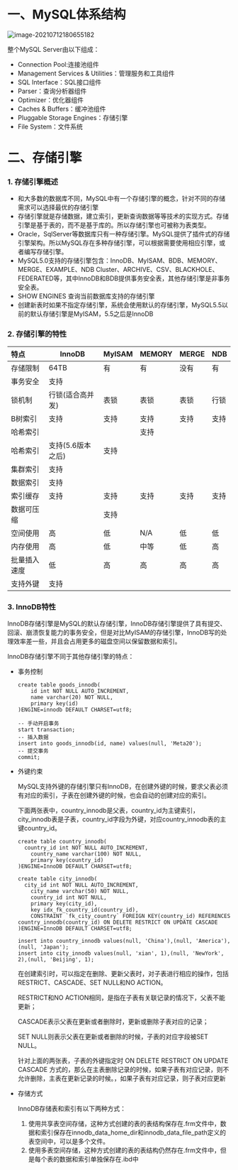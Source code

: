 # 一、MySQL体系结构

![image-20210712180655182](https://gitee.com/zyx95ovo/pic-bed/raw/master/data/image-20210712180655182.png)

整个MySQL Server由以下组成：

- Connection Pool:连接池组件
- Management Services & Utilities：管理服务和工具组件
- SQL Interface：SQL接口组件
- Parser：查询分析器组件
- Optimizer：优化器组件
- Caches & Buffers：缓冲池组件
- Pluggable Storage Engines：存储引擎
- File System：文件系统

# 二、存储引擎

### 1. 存储引擎概述

- 和大多数的数据库不同，MySQL中有一个存储引擎的概念，针对不同的存储需求可以选择最优的存储引擎
- 存储引擎就是存储数据，建立索引，更新查询数据等等技术的实现方式。存储引擎是基于表的，而不是基于库的。所以存储引擎也可被称为表类型。
- Oracle，SqlServer等数据库只有一种存储引擎。MySQL提供了插件式的存储引擎架构。所以MySQL存在多种存储引擎，可以根据需要使用相应引擎，或者编写存储引擎。
- MySQL5.0支持的存储引擎包含：InnoDB、MyISAM、BDB、MEMORY、MERGE、EXAMPLE、NDB Cluster、ARCHIVE、CSV、BLACKHOLE、FEDERATED等，其中InnoDB和BDB提供事务安全表，其他存储引擎是非事务安全表。
- SHOW ENGINES 查询当前数据库支持的存储引擎
- 创建新表时如果不指定存储引擎，系统会使用默认的存储引擎，MySQL5.5以前的默认存储引擎是MyISAM，5.5之后是InnoDB



### 2. 存储引擎的特性

| 特点         | InnoDB            | MyISAM | MEMORY | MERGE | NDB  |
| :----------- | ----------------- | ------ | ------ | ----- | ---- |
| 存储限制     | 64TB              | 有     | 有     | 没有  | 有   |
| 事务安全     | 支持              |        |        |       |      |
| 锁机制       | 行锁(适合高并发)  | 表锁   | 表锁   | 表锁  | 行锁 |
| B树索引      | 支持              | 支持   | 支持   | 支持  | 支持 |
| 哈希索引     |                   |        | 支持   |       |      |
| 哈希索引     | 支持(5.6版本之后) | 支持   |        |       |      |
| 集群索引     | 支持              |        |        |       |      |
| 数据索引     | 支持              |        |        |       |      |
| 索引缓存     | 支持              | 支持   | 支持   | 支持  | 支持 |
| 数据可压缩   |                   | 支持   |        |       |      |
| 空间使用     | 高                | 低     | N/A    | 低    | 低   |
| 内存使用     | 高                | 低     | 中等   | 低    | 高   |
| 批量插入速度 | 低                | 高     | 高     | 高    | 高   |
| 支持外键     | 支持              |        |        |       |      |



### 3. InnoDB特性

InnoDB存储引擎是MySQL的默认存储引擎，InnoDB存储引擎提供了具有提交、回滚、崩溃恢复能力的事务安全，但是对比MyISAM的存储引擎，InnoDB写的处理效率差一些，并且会占用更多的磁盘空间以保留数据和索引。

InnoDB存储引擎不同于其他存储引擎的特点：

- 事务控制

  ```mysql
  create table goods_innodb(
      id int NOT NULL AUTO_INCREMENT,
      name varchar(20) NOT NULL,
      primary key(id)
  )ENGINE=innodb DEFAULT CHARSET=utf8;
  
  -- 手动开启事务
  start transaction;
  -- 插入数据
  insert into goods_innodb(id, name) values(null, 'Meta20');
  -- 提交事务
  commit;
  ```

- 外键约束

  MySQL支持外键的存储引擎只有InnoDB，在创建外键的时候，要求父表必须有对应的索引，子表在创建外键的时候，也会自动的创建对应的索引。

  下面两张表中，country_innodb是父表，country_id为主键索引，city_innodb表是子表，country_id字段为外键，对应country_innodb表的主键country_id。

  ```mysql
  create table country_innodb(
  	country_id int NOT NULL AUTO_INCREMENT,
      country_name varchar(100) NOT NULL,
      primary key(country_id)
  )ENGINE=InnoDB DEFAULT CHARSET=utf8;
  
  create table city_innodb(
  	city_id int NOT NULL AUTO_INCREMENT,
      city_name varchar(50) NOT NULL,
      country_id int NOT NULL,
      primary key(city_id),
      key idx_fk_country_id(country_id),
      CONSTRAINT `fk_city_country` FOREIGN KEY(country_id) REFERENCES country_innodb(country_id) ON DELETE RESTRICT ON UPDATE CASCADE
  )ENGINE=InnoDB DEFAULT CHARSET=utf8;
  
  insert into country_innodb values(null, 'China'),(null, 'America'),(null, 'Japan');
  insert into city_innodb values(null, 'xian', 1),(null, 'NewYork', 2),(null, 'Beijing', 1);
  ```

  在创建索引时，可以指定在删除、更新父表时，对子表进行相应的操作，包括RESTRICT、CASCADE、SET NULL和NO ACTION。

  RESTRICT和NO ACTION相同，是指在子表有关联记录的情况下，父表不能更新；

  CASCADE表示父表在更新或者删除时，更新或删除子表对应的记录；

  SET NULL则表示父表在更新或者删除的时候，子表的对应字段被SET NULL。

  针对上面的两张表，子表的外键指定时 ON DELETE RESTRICT ON UPDATE CASCADE 方式的，那么在主表删除记录的时候，如果子表有对应记录，则不允许删除，主表在更新记录的时候。，如果子表有对应记录，则子表对应更新

- 存储方式

  InnoDB存储表和索引有以下两种方式：

  1. 使用共享表空间存储，这种方式创建的表的表结构保存在.frm文件中，数据和索引保存在innodb_data_home_dir和innodb_data_file_path定义的表空间中，可以是多个文件。
  2. 使用多表空间存储，这种方式创建的表的表结构仍然存在.frm文件中，但是每个表的数据和索引单独保存在.ibd中
